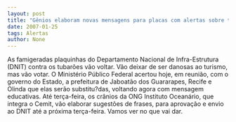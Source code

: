 ```yaml
---
layout: post
title: "Gênios elaboram novas mensagens para placas com alertas sobre tubarões do DNIT"
date: 2007-01-25
tags: Alertas
author: None
---
```

As famigeradas plaquinhas do Departamento Nacional de Infra-Estrutura (DNIT) contra os tubarões vão voltar. 
Vão deixar de ser danosas ao turismo, mas vão votar.
O Ministério Público Federal acertou hoje, em reunião, com o governo do Estado, a prefeitura de Jaboatão dos Guararapes, Recife e Olinda que elas serão substitu?das, voltando agora com mensagem educativas.
Até terça-feira, os crânios da ONG Instituto Oceanário, que integra o Cemit, vão elaborar sugestões de frases, para aprovação e envio ao DNIT até a próxima terça-feira.
Vamos ver no que vai dar. 